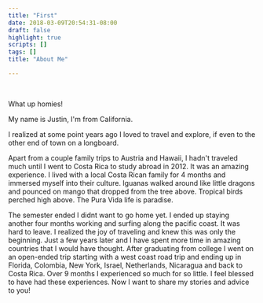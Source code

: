 ```yaml
---
title: "First"
date: 2018-03-09T20:54:31-08:00
draft: false
highlight: true
scripts: []
tags: []
title: "About Me"

---
```

<br>
<p>What up homies!</p>
<p>My name is Justin, I'm from California. </p>

<p>I realized at some point years ago I loved to travel and explore, if even to the other end of town on a longboard. </p>

<p>
Apart from a couple family trips to Austria and Hawaii, I hadn't traveled much until I went to Costa Rica to study abroad in 2012. It was an amazing experience. I lived with a local Costa Rican family for 4 months and immersed myself into their culture. Iguanas walked around like little dragons and pounced on mango that dropped from the tree above. Tropical birds perched high above. The Pura Vida life is paradise.</p>
<p> The semester ended I didnt want to go home yet. I ended up staying another four months working and surfing along the pacific coast. It was hard to leave. I realized the joy of traveling and knew this was only the beginning. Just a few years later and I have spent more time in amazing countries that I would have thought. After graduating from college I went on an open-ended trip starting with a west coast road trip and ending up in Florida, Colombia, New York, Israel, Netherlands, Nicaragua and back to Costa Rica. Over 9 months I experienced so much for so little. I feel blessed to have had these experiences. Now I want to share my stories and advice to you!
</p>
